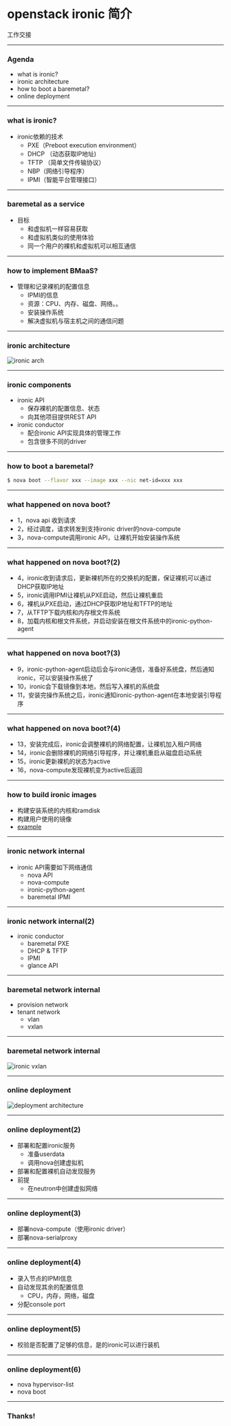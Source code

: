 # openstack ironic 简介

工作交接

---

### Agenda
- what is ironic?
- ironic architecture
- how to boot a baremetal?
- online deployment

---
### what is ironic?

- ironic依赖的技术
  * PXE（Preboot execution environment）
  * DHCP （动态获取IP地址)
  * TFTP （简单文件传输协议）
  * NBP（网络引导程序）
  * IPMI（智能平台管理接口）

---
### baremetal as a service
- 目标
  * 和虚拟机一样容易获取
  * 和虚拟机类似的使用体验
  * 同一个用户的裸机和虚拟机可以相互通信

---
### how to implement BMaaS?
- 管理和记录裸机的配置信息
  * IPMI的信息
  * 资源：CPU、内存、磁盘、网络。。
  * 安装操作系统
  * 解决虚拟机与宿主机之间的通信问题

---
### ironic architecture
![ironic arch](assets/ironic-overview.png)

---
### ironic components
- ironic API
  * 保存裸机的配置信息、状态
  * 向其他项目提供REST API
- ironic conductor
  * 配合ironic API实现具体的管理工作
  * 包含很多不同的driver

---
### how to boot a baremetal?

```bash
$ nova boot --flavor xxx --image xxx --nic net-id=xxx xxx
```

---
### what happened on nova boot?

- 1，nova api 收到请求
- 2，经过调度，请求转发到支持ironic driver的nova-compute
- 3，nova-compute调用ironic API，让裸机开始安装操作系统

---
### what happened on nova boot?(2)
- 4，ironic收到请求后，更新裸机所在的交换机的配置，保证裸机可以通过DHCP获取IP地址
- 5，ironic调用IPMI让裸机从PXE启动，然后让裸机重启
- 6，裸机从PXE启动，通过DHCP获取IP地址和TFTP的地址
- 7，从TFTP下载内核和内存根文件系统
- 8，加载内核和根文件系统，并启动安装在根文件系统中的ironic-python-agent

---
### what happened on nova boot?(3)
- 9，ironic-python-agent启动后会与ironic通信，准备好系统盘，然后通知ironic，可以安装操作系统了
- 10，ironic会下载镜像到本地，然后写入裸机的系统盘
- 11，安装完操作系统之后，ironic通知ironic-python-agent在本地安装引导程序

---
### what happened on nova boot?(4)
- 13，安装完成后，ironic会调整裸机的网络配置，让裸机加入租户网络
- 14，ironic会删除裸机的网络引导程序，并让裸机重启从磁盘启动系统
- 15，ironic更新裸机的状态为active
- 16，nova-compute发现裸机变为active后返回

---
### how to build ironic images

- 构建安装系统的内核和ramdisk
- 构建用户使用的镜像
- [example](http://cf.polex.io/pages/viewpage.action?pageId=7869842#ironic%E6%89%8B%E5%8A%A8%E9%83%A8%E7%BD%B2%E6%96%87%E6%A1%A3-newton-7%E9%95%9C%E5%83%8F%E5%87%86%E5%A4%87)

---
### ironic network internal
- ironic API需要如下网络通信
  * nova API
  * nova-compute
  * ironic-python-agent
  * baremetal IPMI

---
### ironic network internal(2)
- ironic conductor
  * baremetal PXE
  * DHCP & TFTP
  * IPMI
  * glance API

---
### baremetal network internal
- provision network
- tenant network
  * vlan
  * vxlan

---
### baremetal network internal
![ironic vxlan](assets/ironic-vxlan-network.png)

---
### online deployment
![deployment architecture](assets/ironic-deploy-arch-v2.png)

---
### online deployment(2)
- 部署和配置ironic服务
  * 准备userdata
  * 调用nova创建虚拟机
- 部署和配置裸机自动发现服务
- 前提
  * 在neutron中创建虚拟网络

---
### online deployment(3)
- 部署nova-compute（使用ironic driver）
- 部署nova-serialproxy

---
### online deployment(4)
- 录入节点的IPMI信息
- 自动发现其余的配置信息
  * CPU，内存，网络，磁盘
- 分配console port

---
### online deployment(5)
- 校验是否配置了足够的信息，是的ironic可以进行装机

---
### online deployment(6)
- nova hypervisor-list
- nova boot

---
### Thanks!
